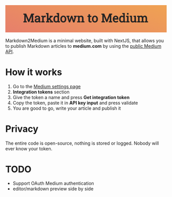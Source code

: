 ![title](readme/title.png)

Markdown2Medium is a minimal website, built with NextJS, that allows you to publish Markdown articles to **medium.com** by using the [public Medium API](https://github.com/Medium/medium-api-docs).

# How it works
1. Go to the [Medium settings page](https://medium.com/me/settings)
2. **Integration tokens** section
3. Give the token a name and press **Get integration token**
4. Copy the token, paste it in **API key input** and press validate
5. You are good to go, write your article and publish it

# Privacy
The entire code is open-source, nothing is stored or logged. Nobody will ever know your token.

# TODO
- Support OAuth Medium authentication
- editor/markdown preview side by side
